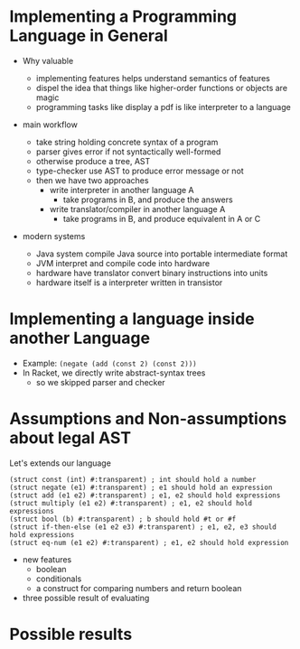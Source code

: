 # Implementing a Programming Language in General

- Why valuable
  - implementing features helps understand semantics of features
  - dispel the idea that things like higher-order functions or objects are magic
  - programming tasks like display a pdf is like interpreter to a language

- main workflow
  - take string holding concrete syntax of a program
  - parser gives error if not syntactically well-formed
  - otherwise produce a tree, AST
  - type-checker use AST to produce error message or not
  - then we have two approaches
    + write interpreter in another language A
      - take programs in B, and produce the answers
    + write translator/compiler in another language A
      - take programs in B, and produce equivalent in A or C

- modern systems
  + Java system compile Java source into portable intermediate format
  + JVM interpret and compile code into hardware
  + hardware have translator convert binary instructions into units
  + hardware itself is a interpreter written in transistor

# Implementing a language inside another Language

- Example: `(negate (add (const 2) (const 2)))`
- In Racket, we directly write abstract-syntax trees
  - so we skipped parser and checker

# Assumptions and Non-assumptions about legal AST

Let's extends our language

```racket
(struct const (int) #:transparent) ; int should hold a number
(struct negate (e1) #:transparent) ; e1 should hold an expression
(struct add (e1 e2) #:transparent) ; e1, e2 should hold expressions
(struct multiply (e1 e2) #:transparent) ; e1, e2 should hold expressions
(struct bool (b) #:transparent) ; b should hold #t or #f
(struct if-then-else (e1 e2 e3) #:transparent) ; e1, e2, e3 should hold expressions
(struct eq-num (e1 e2) #:transparent) ; e1, e2 should hold expression
```

- new features
  - boolean
  - conditionals
  - a construct for comparing numbers and return boolean
- three possible result of evaluating 





# Possible results


